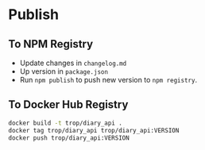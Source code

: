 # Publish

## To NPM Registry

* Update changes in `changelog.md`
* Up version in `package.json`
* Run `npm publish` to push new version to `npm registry`.

## To Docker Hub Registry

```bash
docker build -t trop/diary_api .
docker tag trop/diary_api trop/diary_api:VERSION
docker push trop/diary_api:VERSION
```
